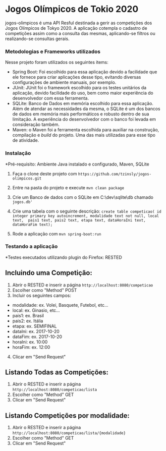 # Jogos Olímpicos de Tokio 2020

jogos-olimpicos é uma API Resful destinada a gerir as competições dos Jogos Olímpicos de Tokyo 2020.
A aplicação cotempla o cadastro de competições assim como a consulta das mesmas, aplicando-se filtros ou realizando-se consultas gerais.

### Metodologias e Frameworks utilizados
Nesse projeto foram utilizados os seguintes items:
- Spring Boot: Foi escolhido para essa aplicação devido a facilidade que ele fornece para criar aplicações desse tipo, evitando diversas configurações de ambiente manuais, por exemplo.
- JUnit: JUnit foi o framework escolhido para os testes unitários da aplicação, devido facilidade do uso, bem como maior experiência do desenvolvedor com essa ferramenta.
- SQLite: Banco de Dados em memória escolhido para essa aplicação. Além de atendar as necessidades da mesma, o SQLite é um dos bancos de dados em memória mais performáticos e robusto dentro de sua limitação. A experiência do desenvolvedor com o banco foi levada em consideração também.
- Maven: o Maven foi a ferramenta escolhida para auxiliar na construção, compilação e *build* do projeto. Uma das mais utilizadas para esse tipo de atividade.

### Instalação

*Pré-requisito: Ambiente Java instalado e configurado, Maven, SQLite

1. Faça o clone deste projeto com `https://github.com/tzinsly/jogos-olimpicos.git`
2. Entre na pasta do projeto e execute `mvn clean package`
3. Crie um Banco de dados com o SQLite em C:\dev\sqlite\db chamado `jogos.db'`
4. Crie uma tabela com o seguinte descrição:
`create table competicao(
id integer primary key autoincrement,
modalidade text not null,
local text, 
pais1 text,
pais2 text,
etapa text,
dataHoraIni text,
dataHoraFim text);`

5. Rode a aplicação com `mvn spring-boot:run`

### Testando a aplicação
*Testes executados utilizando plugin do Firefox: RESTED

## Incluindo uma Competição:
1. Abrir o RESTED e inserir  a página `http://localhost:8080/competicao`
2. Escolher como "Method" POST
3. Incluir os seguintes campos: 
 - modalidade: ex. Volei, Basquete, Futebol, etc...
 - local: ex. Ginasio, etc...
 - pais1: ex. Brasil
 - pais2: ex. Itália
 - etapa: ex. SEMIFINAL
 - dataIni: ex. 2017-10-20
 - dataFim: ex. 2017-10-20
 - horaIni: ex. 10:00
 - horaFim: ex. 12:00
 
 4. Clicar em "Send Request"
 
 ## Listando Todas as Competições:
 1. Abrir o RESTED e inserir  a página `http://localhost:8080/competicao/lista`
 2. Escolher como "Method" GET
 3. Clicar em "Send Request"
 
 ## Listando Competições por modalidade:
 1. Abrir o RESTED e inserir  a página `http://localhost:8080/competicao/lista/{modalidade}`
 2. Escolher como "Method" GET
 3. Clicar em "Send Request"
 
 

